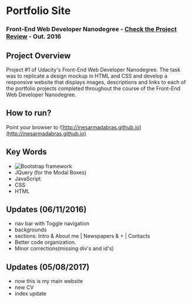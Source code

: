 # Portfolio Site
### Front-End Web Developer Nanodegree - [Check the Project Review](https://review.udacity.com/#!/reviews/253945/shared) - Out. 2016


## Project Overview
Project #1 of Udacity's Front-End Web Developer Nanodegree. The task was to replicate a design mockup in HTML and CSS and develop a responsive website that displays images, descriptions and links to each of the portfolio projects completed throughout the course of the Front-End Web Developer Nanodegree.

## How to run?

Point your browser to ![http://inesarmadabras.github.io](http://inesarmadabras.github.io)

## Key Words
* ![Bootstrap framework](http://getbootstrap.com/) 
* JQuery (for the Modal Boxes)
* JavaScript
* CSS
* HTML

## Updates (06/11/2016)
* nav bar with Toggle navigation
* backgrounds
* sections: Intro & About me | Newspapers & + | Contacts
* Better code organization. 
* Minor corrections(missing div's and id's)

## Updates (05/08/2017)
* now this is my main website
* new CV
* index update
